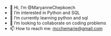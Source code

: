 - 👋 Hi, I’m @MaryanneChepkoech
- 👀 I’m interested in Python and SQL 
- 🌱 I’m currently learning python and sql
- 💞️ I’m looking to collaborate on coding problems
- 📫 How to reach me: mcchemarie@gmail.com

<!---
MaryanneChepkoech/MaryanneChepkoech is a ✨ special ✨ repository because its `README.md` (this file) appears on your GitHub profile.
You can click the Preview link to take a look at your changes.
--->
